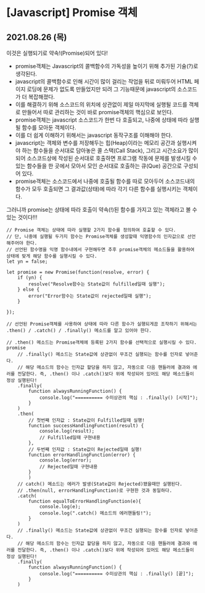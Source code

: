 # [Javascript] Promise 객체  
## 2021.08.26 (목)

이것은 실행되기로 약속!(Promise)되어 있다!

- promise객체는 Javascript의 콜백함수의 가독성을 높이기 위해 추가된 기술(?)로 생각된다.
- javascript의 콜백함수로 인해 시간이 많이 걸리는 작업을 뒤로 미뤄두어 HTML 페이지 로딩에 문제가 없도록 만들었지만 되려 그 기능때문에 javascript의 소스코드가 더 복잡해졌다.
- 이를 해결하기 위해 소스코드의 위치에 상관없이 제일 마지막에 실행될 코드를 객체로 만들어서 따로 관리하는 것이 바로 promise객체의 핵심으로 보인다.
- promise객체는 javascript 소스코드가 한번 다 호출되고, 나중에 상태에 따라 실행될 함수를 모아둔 객체이다.
- 이를 더 쉽게 이해하기 위해서는 javascript 동작구조를 이해해야 한다.
- javascript는 객체와 변수를 저장해두는 힙(Heap)이라는 메모리 공간과 실행시켜야 하는 함수들을 순서대로 담아놓은 콜 스택(Call Stack), 그리고 시간소요가 많이 되어 소스코드상에 작성된 순서대로 호출하면 프로그램 작동에 문제를 발생시킬 수 있는 함수들을 한 곳에서 모아서 모인 순서대로 호출하는 큐(Que) 공간으로 구성되어 있다.
- promise객체는 소스코드에서 나중에 호출될 함수를 따로 모아두어 소스코드내의 함수가 모두 호출되면 그 결과값(상태)에 따라 각기 다른 함수를 실행시키는 객체이다.

그러니까 promise는 상태에 따라 호출이 약속(!)된 함수를 가지고 있는 객체라고 볼 수 있는 것이다!!!

```
// Promise 객체는 상태에 따라 실행할 2가지 함수를 정의하여 호출할 수 있다.
// 단, 나중에 실행될 두가지 함수는 Promise객체를 생성할때 익명함수의 인자값으로 선언해주어야 한다.
// 선언된 함수명을 익명 함수내에서 구현해두면 추후 promise객체의 메소드들을 활용하여 상태에 맞게 해당 함수를 실행시킬 수 있다.
let yn = false;

let promise = new Promise(function(resolve, error) {
    if (yn) {
        resolve("Resolve함수는 State값이 fulfilled일때 실행");
    } else {
        error("Error함수는 State값이 rejected일때 실행");
    }

});

// 선언된 Promise객체를 사용하여 상태에 따라 다른 함수가 실행되게끔 조작하기 위해서는 .then() / .catch() / .finally() 메소드를 알고 있어야 한다.

// .then() 메소드는 Promise객체에 등록된 2가지 함수를 선택적으로 실행시킬 수 있다.
promise
    // .finally() 메소드는 State값에 상관없이 무조건 실행되는 함수를 인자로 넣어준다.
    // 해당 메소드의 함수는 인자값 할당을 하지 않고, 자동으로 다음 핸들러에 결과와 에러를 전달한다. 즉, .then() 이나 .catch()보다 위에 작성되어 있어도 해당 메소드들이 정상 실행된다!
    .finally(
        function alwaysRunningFunction() {
            console.log("========== 수미상관의 핵심 : .finally() [시작]");
        }
    )
    .then(
        // 첫번째 인자값 : State값이 Fulfilled일때 실행!
        function successHandlingFunction(result) {
            console.log(result);
            // Fulfilled일때 구현내용
        },
        // 두번째 인자값 : State값이 Rejected일때 실행!
        function errorHandlingFunction(error) {
            console.log(error);
            // Rejected일때 구현내용
        }
        )
    // catch() 메소드는 에러가 발생(State값이 Rejected)됐을때만 실행된다.
    // .then(null, errorHandlingFunction)로 구현한 것과 동일하다.
    .catch(
        function equalToErrorHandlingFunction(e){
            console.log(e);
            console.log(".catch() 메소드의 에러핸들링!");
        }
    )
    // .finally() 메소드는 State값에 상관없이 무조건 실행되는 함수를 인자로 넣어준다.
    // 해당 메소드의 함수는 인자값 할당을 하지 않고, 자동으로 다음 핸들러에 결과와 에러를 전달한다. 즉, .then() 이나 .catch()보다 위에 작성되어 있어도 해당 메소드들이 정상 실행된다!
    .finally(
        function alwaysRunningFunction() {
            console.log("========== 수미상관의 핵심 : .finally() [끝]");
        }
    )

```